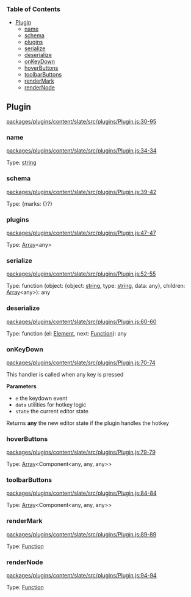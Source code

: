 <!-- Generated by documentation.js. Update this documentation by updating the source code. -->

### Table of Contents

-   [Plugin][1]
    -   [name][2]
    -   [schema][3]
    -   [plugins][4]
    -   [serialize][5]
    -   [deserialize][6]
    -   [onKeyDown][7]
    -   [hoverButtons][8]
    -   [toolbarButtons][9]
    -   [renderMark][10]
    -   [renderNode][11]

## Plugin

[packages/plugins/content/slate/src/plugins/Plugin.js:30-95][12]

### name

[packages/plugins/content/slate/src/plugins/Plugin.js:34-34][13]

Type: [string][14]

### schema

[packages/plugins/content/slate/src/plugins/Plugin.js:39-42][15]

Type: {marks: {}?}

### plugins

[packages/plugins/content/slate/src/plugins/Plugin.js:47-47][16]

Type: [Array][17]&lt;any>

### serialize

[packages/plugins/content/slate/src/plugins/Plugin.js:52-55][18]

Type: function (object: {object: [string][14], type: [string][14], data: any}, children: [Array][17]&lt;any>): any

### deserialize

[packages/plugins/content/slate/src/plugins/Plugin.js:60-60][19]

Type: function (el: [Element][20], next: [Function][21]): any

### onKeyDown

[packages/plugins/content/slate/src/plugins/Plugin.js:70-74][22]

This handler is called when any key is pressed

**Parameters**

-   `e`  the keydown event
-   `data`  utilities for hotkey logic
-   `state`  the current editor state

Returns **any** the new editor state if the plugin handles the hotkey

### hoverButtons

[packages/plugins/content/slate/src/plugins/Plugin.js:79-79][23]

Type: [Array][17]&lt;Component&lt;any, any, any>>

### toolbarButtons

[packages/plugins/content/slate/src/plugins/Plugin.js:84-84][24]

Type: [Array][17]&lt;Component&lt;any, any, any>>

### renderMark

[packages/plugins/content/slate/src/plugins/Plugin.js:89-89][25]

Type: [Function][21]

### renderNode

[packages/plugins/content/slate/src/plugins/Plugin.js:94-94][26]

Type: [Function][21]

[1]: #plugin

[2]: #name

[3]: #schema

[4]: #plugins

[5]: #serialize

[6]: #deserialize

[7]: #onkeydown

[8]: #hoverbuttons

[9]: #toolbarbuttons

[10]: #rendermark

[11]: #rendernode

[12]: https://github.com/nolandg/editor/blob/b5ec659ed20d2e7cbce3b2408d129615be06bfaa/packages/plugins/content/slate/src/plugins/Plugin.js#L30-L95 "Source code on GitHub"

[13]: https://github.com/nolandg/editor/blob/b5ec659ed20d2e7cbce3b2408d129615be06bfaa/packages/plugins/content/slate/src/plugins/Plugin.js#L34-L34 "Source code on GitHub"

[14]: https://developer.mozilla.org/docs/Web/JavaScript/Reference/Global_Objects/String

[15]: https://github.com/nolandg/editor/blob/b5ec659ed20d2e7cbce3b2408d129615be06bfaa/packages/plugins/content/slate/src/plugins/Plugin.js#L39-L42 "Source code on GitHub"

[16]: https://github.com/nolandg/editor/blob/b5ec659ed20d2e7cbce3b2408d129615be06bfaa/packages/plugins/content/slate/src/plugins/Plugin.js#L47-L47 "Source code on GitHub"

[17]: https://developer.mozilla.org/docs/Web/JavaScript/Reference/Global_Objects/Array

[18]: https://github.com/nolandg/editor/blob/b5ec659ed20d2e7cbce3b2408d129615be06bfaa/packages/plugins/content/slate/src/plugins/Plugin.js#L52-L55 "Source code on GitHub"

[19]: https://github.com/nolandg/editor/blob/b5ec659ed20d2e7cbce3b2408d129615be06bfaa/packages/plugins/content/slate/src/plugins/Plugin.js#L60-L60 "Source code on GitHub"

[20]: https://developer.mozilla.org/docs/Web/API/Element

[21]: https://developer.mozilla.org/docs/Web/JavaScript/Reference/Statements/function

[22]: https://github.com/nolandg/editor/blob/b5ec659ed20d2e7cbce3b2408d129615be06bfaa/packages/plugins/content/slate/src/plugins/Plugin.js#L70-L74 "Source code on GitHub"

[23]: https://github.com/nolandg/editor/blob/b5ec659ed20d2e7cbce3b2408d129615be06bfaa/packages/plugins/content/slate/src/plugins/Plugin.js#L79-L79 "Source code on GitHub"

[24]: https://github.com/nolandg/editor/blob/b5ec659ed20d2e7cbce3b2408d129615be06bfaa/packages/plugins/content/slate/src/plugins/Plugin.js#L84-L84 "Source code on GitHub"

[25]: https://github.com/nolandg/editor/blob/b5ec659ed20d2e7cbce3b2408d129615be06bfaa/packages/plugins/content/slate/src/plugins/Plugin.js#L89-L89 "Source code on GitHub"

[26]: https://github.com/nolandg/editor/blob/b5ec659ed20d2e7cbce3b2408d129615be06bfaa/packages/plugins/content/slate/src/plugins/Plugin.js#L94-L94 "Source code on GitHub"
